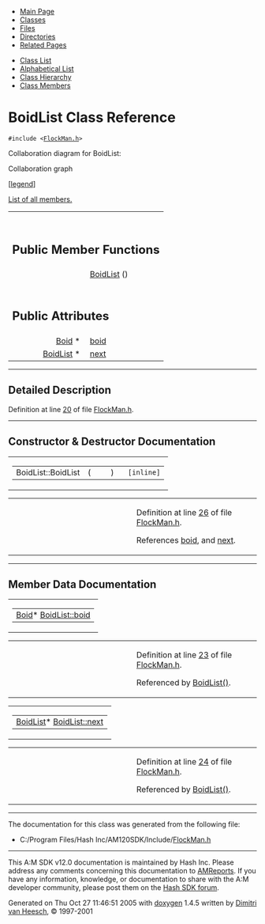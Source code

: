 <div class="tabs">

- [Main Page](index.md)
- <span id="current">[Classes](annotated.md)</span>
- [Files](files.md)
- [Directories](dirs.md)
- [Related Pages](pages.md)

</div>

<div class="tabs">

- [Class List](annotated.md)
- [Alphabetical List](classes.md)
- [Class Hierarchy](hierarchy.md)
- [Class Members](functions.md)

</div>

# BoidList Class Reference

`#include <`<a href="FlockMan_8h-source.md" class="el"><code>FlockMan.h</code></a>`>`

Collaboration diagram for BoidList:

<span class="image placeholder" original-image-src="classBoidList__coll__graph.gif" original-image-title="" border="0" usemap="#BoidList__coll__map">Collaboration graph</span>

\[[legend](graph_legend.md)\]

[List of all members.](classBoidList-members.md)

<table data-border="0" data-cellpadding="0" data-cellspacing="0">
<colgroup>
<col style="width: 50%" />
<col style="width: 50%" />
</colgroup>
<tbody>
<tr>
<td></td>
<td></td>
</tr>
<tr>
<td colspan="2"><br />
&#10;<h2 id="public-member-functions">Public Member Functions</h2></td>
</tr>
<tr>
<td class="memItemLeft" style="text-align: right;" data-nowrap="" data-valign="top"> </td>
<td class="memItemRight" data-valign="bottom"><a href="classBoidList.md#06cc2f8f87c3442128d0eec4a7634b79" class="el">BoidList</a> ()</td>
</tr>
<tr>
<td colspan="2"><br />
&#10;<h2 id="public-attributes">Public Attributes</h2></td>
</tr>
<tr>
<td class="memItemLeft" style="text-align: right;" data-nowrap="" data-valign="top"><a href="classBoid.md" class="el">Boid</a> * </td>
<td class="memItemRight" data-valign="bottom"><a href="classBoidList.md#4893f439a0a304e947215b48d79d8fc7" class="el">boid</a></td>
</tr>
<tr>
<td class="memItemLeft" style="text-align: right;" data-nowrap="" data-valign="top"><a href="classBoidList.md" class="el">BoidList</a> * </td>
<td class="memItemRight" data-valign="bottom"><a href="classBoidList.md#d0cab90d8d20d57e2f2b9be52f7dd25d" class="el">next</a></td>
</tr>
</tbody>
</table>

------------------------------------------------------------------------

<span id="_details"></span>

## Detailed Description

Definition at line <a href="FlockMan_8h-source.md#l00020" class="el">20</a> of file <a href="FlockMan_8h-source.md" class="el">FlockMan.h</a>.

------------------------------------------------------------------------

## Constructor & Destructor Documentation

<span id="06cc2f8f87c3442128d0eec4a7634b79" class="anchor"></span>

<table class="mdTable" data-cellpadding="2" data-cellspacing="0">
<colgroup>
<col style="width: 100%" />
</colgroup>
<tbody>
<tr>
<td class="mdRow"><table data-cellpadding="0" data-cellspacing="0" data-border="0">
<tbody>
<tr>
<td class="md" data-nowrap="" data-valign="top">BoidList::BoidList</td>
<td class="md" data-valign="top">( </td>
<td class="mdname1" data-valign="top" data-nowrap=""></td>
<td class="md" data-valign="top"> ) </td>
<td class="md" data-nowrap=""><code> [inline]</code></td>
</tr>
</tbody>
</table></td>
</tr>
</tbody>
</table>

<table data-cellspacing="5" data-cellpadding="0" data-border="0">
<colgroup>
<col style="width: 50%" />
<col style="width: 50%" />
</colgroup>
<tbody>
<tr>
<td> </td>
<td><p>Definition at line <a href="FlockMan_8h-source.md#l00026" class="el">26</a> of file <a href="FlockMan_8h-source.md" class="el">FlockMan.h</a>.</p>
<p>References <a href="FlockMan_8h-source.md#l00023" class="el">boid</a>, and <a href="FlockMan_8h-source.md#l00024" class="el">next</a>.</p></td>
</tr>
</tbody>
</table>

------------------------------------------------------------------------

## Member Data Documentation

<span id="4893f439a0a304e947215b48d79d8fc7" class="anchor"></span>

<table class="mdTable" data-cellpadding="2" data-cellspacing="0">
<colgroup>
<col style="width: 100%" />
</colgroup>
<tbody>
<tr>
<td class="mdRow"><table data-cellpadding="0" data-cellspacing="0" data-border="0">
<tbody>
<tr>
<td class="md" data-nowrap="" data-valign="top"><a href="classBoid.md" class="el">Boid</a>* <a href="classBoidList.md#4893f439a0a304e947215b48d79d8fc7" class="el">BoidList::boid</a></td>
</tr>
</tbody>
</table></td>
</tr>
</tbody>
</table>

<table data-cellspacing="5" data-cellpadding="0" data-border="0">
<colgroup>
<col style="width: 50%" />
<col style="width: 50%" />
</colgroup>
<tbody>
<tr>
<td> </td>
<td><p>Definition at line <a href="FlockMan_8h-source.md#l00023" class="el">23</a> of file <a href="FlockMan_8h-source.md" class="el">FlockMan.h</a>.</p>
<p>Referenced by <a href="FlockMan_8h-source.md#l00026" class="el">BoidList()</a>.</p></td>
</tr>
</tbody>
</table>

<span id="d0cab90d8d20d57e2f2b9be52f7dd25d" class="anchor"></span>

<table class="mdTable" data-cellpadding="2" data-cellspacing="0">
<colgroup>
<col style="width: 100%" />
</colgroup>
<tbody>
<tr>
<td class="mdRow"><table data-cellpadding="0" data-cellspacing="0" data-border="0">
<tbody>
<tr>
<td class="md" data-nowrap="" data-valign="top"><a href="classBoidList.md" class="el">BoidList</a>* <a href="classBoidList.md#d0cab90d8d20d57e2f2b9be52f7dd25d" class="el">BoidList::next</a></td>
</tr>
</tbody>
</table></td>
</tr>
</tbody>
</table>

<table data-cellspacing="5" data-cellpadding="0" data-border="0">
<colgroup>
<col style="width: 50%" />
<col style="width: 50%" />
</colgroup>
<tbody>
<tr>
<td> </td>
<td><p>Definition at line <a href="FlockMan_8h-source.md#l00024" class="el">24</a> of file <a href="FlockMan_8h-source.md" class="el">FlockMan.h</a>.</p>
<p>Referenced by <a href="FlockMan_8h-source.md#l00026" class="el">BoidList()</a>.</p></td>
</tr>
</tbody>
</table>

------------------------------------------------------------------------

The documentation for this class was generated from the following file:

- C:/Program Files/Hash Inc/AM120SDK/Include/<a href="FlockMan_8h-source.md" class="el">FlockMan.h</a>

------------------------------------------------------------------------

<span class="small">This A:M SDK v12.0 documentation is maintained by Hash Inc. Please address any comments concerning this documentation to [AMReports](http://www.hash.com/reports). If you have any information, knowledge, or documentation to share with the A:M developer community, please post them on the [Hash SDK forum](http://www.hash.com/forums/index.php?showforum=11).</span>

Generated on Thu Oct 27 11:46:51 2005 with [<span class="image placeholder" original-image-src="doxygen.png" original-image-title="" height="45" width="100" align="middle" border="0">doxygen</span>](http://www.doxygen.org/index.html) 1.4.5 written by [Dimitri van Heesch](mailto:dimitri@stack.nl), © 1997-2001
